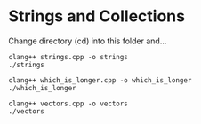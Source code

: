 # Strings and Collections
Change directory (cd) into this folder and...
```
clang++ strings.cpp -o strings
./strings

clang++ which_is_longer.cpp -o which_is_longer
./which_is_longer

clang++ vectors.cpp -o vectors
./vectors
```